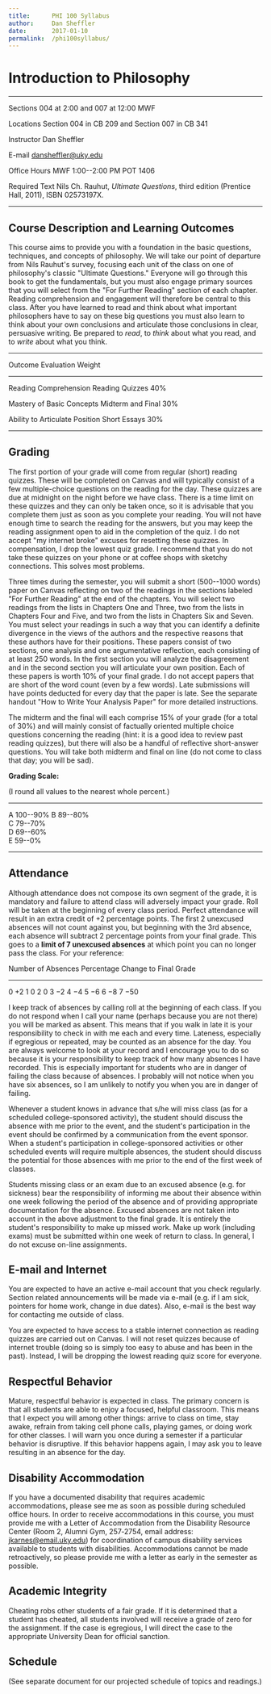 ```yaml
---
title:      PHI 100 Syllabus
author:     Dan Sheffler
date:       2017-01-10
permalink:  /phi100syllabus/
---
```



# Introduction to Philosophy #

--------------- -------------------------------------------------------
Sections        004 at 2:00 and 007 at 12:00 MWF

Locations       Section 004 in CB 209 and Section 007 in CB 341

Instructor      Dan Sheffler

E-mail          dansheffler@uky.edu

Office Hours    MWF 1:00--2:00 PM POT 1406

Required Text   Nils Ch. Rauhut, *Ultimate Questions*, third
                edition (Prentice Hall, 2011), ISBN 02573197X.
--------------- -------------------------------------------------------



## Course Description and Learning Outcomes ##

This course aims to provide you with a foundation in the basic questions, techniques, and concepts of philosophy.  We will take our point of departure from Nils Rauhut's survey, focusing each unit of the class on one of philosophy's classic "Ultimate Questions."  Everyone will go through this book to get the fundamentals, but you must also engage primary sources that you will select from the "For Further Reading" section of each chapter.  Reading comprehension and engagement will therefore be central to this class.  After you have learned to read and think about what important philosophers have to say on these big questions you must also learn to think about your own conclusions and articulate those conclusions in clear, persuasive writing.  Be prepared to *read*, to *think* about what you read, and to *write* about what you think.

--------------------------------- ------------------------- -----------
Outcome                           Evaluation                Weight
--------------------------------- ------------------------- -----------
Reading Comprehension             Reading Quizzes           40%

Mastery of Basic Concepts         Midterm and Final         30%

Ability to Articulate Position    Short Essays              30%
--------------------------------- ------------------------- -----------




## Grading ##

The first portion of your grade will come from regular (short) reading quizzes. These will be completed on Canvas and will typically consist of a few multiple-choice questions on the reading for the day. These quizzes are due at midnight on the night before we have class. There is a time limit on these quizzes and they can only be taken once, so it is advisable that you complete them just as soon as you complete your reading. You will not have enough time to search the reading for the answers, but you may keep the reading assignment open to aid in the completion of the quiz.  I do not accept "my internet broke" excuses for resetting these quizzes.  In compensation, I drop the lowest quiz grade.  I recommend that you do not take these quizzes on your phone or at coffee shops with sketchy connections.  This solves most problems.

Three times during the semester, you will submit a short (500--1000 words) paper on Canvas reflecting on two of the readings in the sections labeled "For Further Reading" at the end of the chapters.  You will select two readings from the lists in Chapters One and Three, two from the lists in Chapters Four and Five, and two from the lists in Chapters Six and Seven.  You must select your readings in such a way that you can identify a definite divergence in the views of the authors and the respective reasons that these authors have for their positions.  These papers consist of two sections, one analysis and one argumentative reflection, each consisting of at least 250 words.  In the first section you will analyze the disagreement and in the second section you will articulate your own position.  Each of these papers is worth 10% of your final grade.  I do not accept papers that are short of the word count (even by a few words).  Late submissions will have points deducted for every day that the paper is late.  See the separate handout "How to Write Your Analysis Paper" for more detailed instructions.

The midterm and the final will each comprise 15% of your grade (for a total of 30%) and will mainly consist of factually oriented multiple choice questions concerning the reading (hint: it is a good idea to review past reading quizzes), but there will also be a handful of reflective short-answer questions.  You will take both midterm and final on line (do not come to class that day; you will be sad).

**Grading Scale:**

(I round all values to the nearest whole percent.)

--- ------------------
A   100--90% 
B   89--80%  
C   79--70%  
D   69--60%  
E   59--0%   
--- ------------------


## Attendance ##

Although attendance does not compose its own segment of the grade, it is mandatory and failure to attend class will adversely impact your grade. Roll will be taken at the beginning of every class period. Perfect attendance will result in an extra credit of +2 percentage points. The first 2 unexcused absences will not count against you, but beginning with the 3rd absence, each absence will subtract 2 percentage points from your final grade. This goes to a **limit of 7 unexcused absences** at which point you can no longer pass the class. For your reference:

Number of Absences  Percentage Change to Final Grade 
------------------- ---------------------------------
0                   $+2$
1                   0
2                   0
3                   $-2$
4                   $-4$
5                   $-6$
6                   $-8$
7                   $-50$

I keep track of absences by calling roll at the beginning of each class. If you do not respond when I call your name (perhaps because you are not there) you will be marked as absent. This means that if you walk in late it is your responsibility to check in with me each and every time. Lateness, especially if egregious or repeated, may be counted as an absence for the day. You are always welcome to look at your record and I encourage you to do so because it is your responsibility to keep track of how many absences I have recorded. This is especially important for students who are in danger of failing the class because of absences. I probably will not notice when you have six absences, so I am unlikely to notify you when you are in danger of failing.

Whenever a student knows in advance that s/he will miss class (as for a scheduled college-sponsored activity), the student should discuss the absence with me prior to the event, and the student's participation in the event should be confirmed by a communication from the event sponsor.  When a student's participation in college-sponsored activities or other scheduled events will require multiple absences, the student should discuss the potential for those absences with me prior to the end of the first week of classes.

Students missing class or an exam due to an excused absence (e.g. for sickness) bear the responsibility of informing me about their absence within one week following the period of the absence and of providing appropriate documentation for the absence. Excused absences are not taken into account in the above adjustment to the final grade. It is entirely the student's responsibility to make up missed work. Make up work (including exams) must be submitted within one week of return to class. In general, I do not excuse on-line assignments.


## E-mail and Internet ##

You are expected to have an active e-mail account that you check regularly. Section related announcements will be made via e-mail (e.g. if I am sick, pointers for home work, change in due dates). Also, e-mail is the best way for contacting me outside of class.

You are expected to have access to a stable internet connection as reading quizzes are carried out on Canvas.  I will not reset quizzes because of internet trouble (doing so is simply too easy to abuse and has been in the past).  Instead, I will be dropping the lowest reading quiz score for everyone.



## Respectful Behavior ##

Mature, respectful behavior is expected in class. The primary concern is that all students are able to enjoy a focused, helpful classroom. This means that I expect you will among other things: arrive to class on time, stay awake, refrain from taking cell phone calls, playing games, or doing work for other classes. I will warn you once during a semester if a particular behavior is disruptive. If this behavior happens again, I may ask you to leave resulting in an absence for the day.


## Disability Accommodation ##

If you have a documented disability that requires academic accommodations, please see me as soon as possible during scheduled office hours. In order to receive accommodations in this course, you must provide me with a Letter of Accommodation from the Disability Resource Center (Room 2, Alumni Gym, 257‐2754, email address: jkarnes@email.uky.edu) for coordination of campus disability services available to students with disabilities. Accommodations cannot be made retroactively, so please provide me with a letter as early in the semester as possible.


## Academic Integrity ##

Cheating robs other students of a fair grade. If it is determined that a student has cheated, all students involved will receive a grade of zero for the assignment. If the case is egregious, I will direct the case to the appropriate University Dean for official sanction.


## Schedule ##

(See separate document for our projected schedule of topics and readings.)

